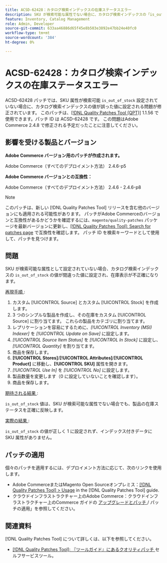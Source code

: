 ```yaml
---
title: ACSD-62428：カタログ検索インデックスの在庫ステータスエラー
description: SKU が検索可能な属性でない場合に、カタログ検索インデックスの「is_out_of_stock」値が正しく設定されない問題を修正するために、ACSD-62428 パッチを適用してください。
feature: Inventory, Catalog Management
role: Admin, Developer
source-git-commit: 633aa46886d65f45e8b503e3892e47bb24e40fc0
workflow-type: tm+mt
source-wordcount: '384'
ht-degree: 0%

---
```


# ACSD-62428：カタログ検索インデックスの在庫ステータスエラー

ACSD-62428 パッチでは、SKU 属性が検索可能 `is_out_of_stock` 設定されていない場合に、カタログ検索インデックスの値が誤った値に設定される問題が修正されています。 このパッチは、[[!DNL Quality Patches Tool (QPT)]](/help/tools/quality-patches-tool/quality-patches-tool-to-self-serve-quality-patches.md) 1.1.56 で使用できます。パッチ ID は ACSD-62428 です。 この問題はAdobe Commerce 2.4.8 で修正される予定だったことに注意してください。

## 影響を受ける製品とバージョン

**Adobe Commerce バージョン用のパッチが作成されます。**

Adobe Commerce（すべてのデプロイメント方法） 2.4.6-p5

**Adobe Commerce バージョンとの互換性：**

Adobe Commerce（すべてのデプロイメント方法） 2.4.6 - 2.4.6-p8

>[!NOTE]
>
>このパッチは、新しい [!DNL Quality Patches Tool] リリースを含む他のバージョンにも適用される可能性があります。 パッチがAdobe Commerceのバージョンと互換性があるかどうかを確認するには、`magento/quality-patches` パッケージを最新バージョンに更新し、[[!DNL Quality Patches Tool]: Search for patches page](https://experienceleague.adobe.com/tools/commerce-quality-patches/index.html?lang=ja) で互換性を確認します。 パッチ ID を検索キーワードとして使用して、パッチを見つけます。

## 問題

SKU が検索可能な属性として設定されていない場合、カタログ検索インデックスの `is_out_of_stock` の値が間違った値に設定され、在庫表示が不正確になります。

<u> 再現手順 </u>:

1. カスタム [!UICONTROL Source] とカスタム [!UICONTROL Stock] を作成します。
1. 3 つのシンプルな製品を作成し、その在庫をカスタム [!UICONTROL Source] に割り当てます。 これらの製品をカテゴリに割り当てます。
1. レプリケーションを容易にするために、*[!UICONTROL Inventory (MSI) Indexer]* を *[!UICONTROL Update on Save]* に設定します。
1. *[!UICONTROL Source Item Status]* を *[!UICONTROL In Stock]* に設定し、*[!UICONTROL Quantity]* を割り当てます。
1. 商品を保存します。
1. **[!UICONTROL Stores]**/**[!UICONTROL Attributes]**/**[!UICONTROL Product]** に移動し、**[!UICONTROL SKU]** 属性を開きます。
1. *[!UICONTROL Use In]* を *[!UICONTROL No]* に設定します。
1. 製品数量を変更します（0 に設定していないことを確認します）。
1. 商品を保存します。

<u> 期待される結果 </u>:

`is_out_of_stock` 値は、SKU が検索可能な属性でない場合でも、製品の在庫ステータスを正確に反映します。

<u> 実際の結果 </u>:

`is_out_of_stock` の値が正しく 1 に設定されず、インデックス付きデータに SKU 属性がありません。

## パッチの適用

個々のパッチを適用するには、デプロイメント方法に応じて、次のリンクを使用します。

* Adobe CommerceまたはMagento Open Sourceオンプレミス：[[!DNL Quality Patches Tool] > Usage](/help/tools/quality-patches-tool/usage.md) in the [!DNL Quality Patches Tool] guide.
* クラウドインフラストラクチャー上のAdobe Commerce：クラウドインフラストラクチャー上のCommerce ガイドの [ アップグレードとパッチ ](https://experienceleague.adobe.com/docs/commerce-cloud-service/user-guide/develop/upgrade/apply-patches.html?lang=ja)/ パッチの適用」を参照してください。

## 関連資料

[!DNL Quality Patches Tool] について詳しくは、以下を参照してください。

* [[!DNL Quality Patches Tool]: 『ツールガイド』にあるクオリティパッチ ](/help/tools/quality-patches-tool/quality-patches-tool-to-self-serve-quality-patches.md) セルフサービスツール。
